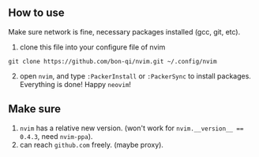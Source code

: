 ## How to use
Make sure network is fine, necessary packages installed (gcc, git, etc).
1. clone this file into your configure file of nvim
```
git clone https://github.com/bon-qi/nvim.git ~/.config/nvim
```
2. open `nvim`, and type `:PackerInstall` or `:PackerSync` to install packages.
Everything is done! Happy `neovim`!

## Make sure
1. `nvim` has a relative new version. (won't work for `nvim.__version__ == 0.4.3`, need `nvim-ppa`).
2. can reach `github.com` freely. (maybe proxy).
